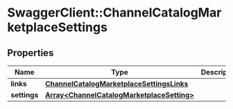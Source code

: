 # SwaggerClient::ChannelCatalogMarketplaceSettings

## Properties
Name | Type | Description | Notes
------------ | ------------- | ------------- | -------------
**links** | [**ChannelCatalogMarketplaceSettingsLinks**](ChannelCatalogMarketplaceSettingsLinks.md) |  | 
**settings** | [**Array&lt;ChannelCatalogMarketplaceSetting&gt;**](ChannelCatalogMarketplaceSetting.md) |  | 


